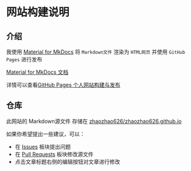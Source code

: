 # 网站构建说明

## 介绍

我使用 [Material for MkDocs](https://github.com/squidfunk/mkdocs-material) 将 `Markdown文件` 渲染为 `HTML网页` 并使用 `GitHub Pages` 进行发布

[Material for MkDocs 文档](https://squidfunk.github.io/mkdocs-material/)

详情可以查看[GitHub Pages 个人网站构建与发布](https://www.bilibili.com/video/BV1hL4y1w72r)

## 仓库

此网站的 Markdown源文件 存储在 [zhaozhao626/zhaozhao626.github.io](https://github.com/zhaozhao626/zhaozhao626.github.io)

如果你希望提出一些建议，可以：

- 在 [Issues](https://github.com/zhaozhao626/zhaozhao626.github.io/issues) 板块提出问题
- 在 [Pull Requests](https://github.com/zhaozhao626/zhaozhao626.github.io/pulls) 板块修改源文件
- 点击文章标题右侧的编辑按钮对文章进行修改
